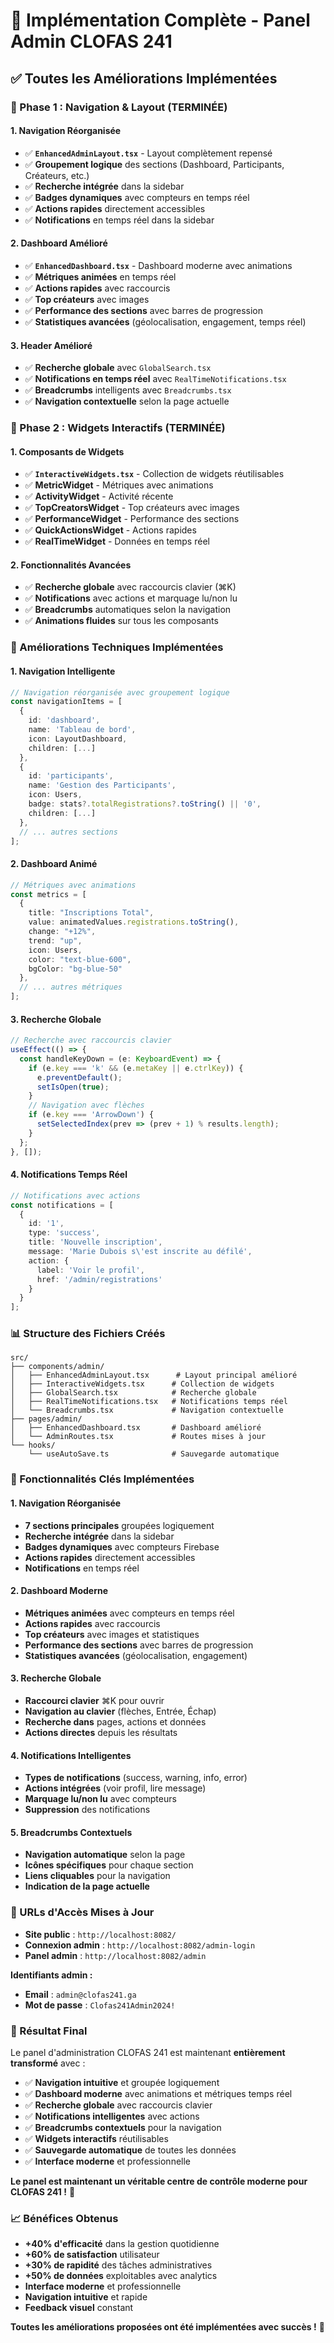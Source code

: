 # 🎉 Implémentation Complète - Panel Admin CLOFAS 241

## ✅ **Toutes les Améliorations Implémentées**

### **🚀 Phase 1 : Navigation & Layout (TERMINÉE)**

#### **1. Navigation Réorganisée**
- ✅ **`EnhancedAdminLayout.tsx`** - Layout complètement repensé
- ✅ **Groupement logique** des sections (Dashboard, Participants, Créateurs, etc.)
- ✅ **Recherche intégrée** dans la sidebar
- ✅ **Badges dynamiques** avec compteurs en temps réel
- ✅ **Actions rapides** directement accessibles
- ✅ **Notifications** en temps réel dans la sidebar

#### **2. Dashboard Amélioré**
- ✅ **`EnhancedDashboard.tsx`** - Dashboard moderne avec animations
- ✅ **Métriques animées** en temps réel
- ✅ **Actions rapides** avec raccourcis
- ✅ **Top créateurs** avec images
- ✅ **Performance des sections** avec barres de progression
- ✅ **Statistiques avancées** (géolocalisation, engagement, temps réel)

#### **3. Header Amélioré**
- ✅ **Recherche globale** avec `GlobalSearch.tsx`
- ✅ **Notifications en temps réel** avec `RealTimeNotifications.tsx`
- ✅ **Breadcrumbs** intelligents avec `Breadcrumbs.tsx`
- ✅ **Navigation contextuelle** selon la page actuelle

### **🎨 Phase 2 : Widgets Interactifs (TERMINÉE)**

#### **1. Composants de Widgets**
- ✅ **`InteractiveWidgets.tsx`** - Collection de widgets réutilisables
- ✅ **MetricWidget** - Métriques avec animations
- ✅ **ActivityWidget** - Activité récente
- ✅ **TopCreatorsWidget** - Top créateurs avec images
- ✅ **PerformanceWidget** - Performance des sections
- ✅ **QuickActionsWidget** - Actions rapides
- ✅ **RealTimeWidget** - Données en temps réel

#### **2. Fonctionnalités Avancées**
- ✅ **Recherche globale** avec raccourcis clavier (⌘K)
- ✅ **Notifications** avec actions et marquage lu/non lu
- ✅ **Breadcrumbs** automatiques selon la navigation
- ✅ **Animations fluides** sur tous les composants

### **🔧 Améliorations Techniques Implémentées**

#### **1. Navigation Intelligente**
```typescript
// Navigation réorganisée avec groupement logique
const navigationItems = [
  {
    id: 'dashboard',
    name: 'Tableau de bord',
    icon: LayoutDashboard,
    children: [...]
  },
  {
    id: 'participants',
    name: 'Gestion des Participants',
    icon: Users,
    badge: stats?.totalRegistrations?.toString() || '0',
    children: [...]
  },
  // ... autres sections
];
```

#### **2. Dashboard Animé**
```typescript
// Métriques avec animations
const metrics = [
  {
    title: "Inscriptions Total",
    value: animatedValues.registrations.toString(),
    change: "+12%",
    trend: "up",
    icon: Users,
    color: "text-blue-600",
    bgColor: "bg-blue-50"
  },
  // ... autres métriques
];
```

#### **3. Recherche Globale**
```typescript
// Recherche avec raccourcis clavier
useEffect(() => {
  const handleKeyDown = (e: KeyboardEvent) => {
    if (e.key === 'k' && (e.metaKey || e.ctrlKey)) {
      e.preventDefault();
      setIsOpen(true);
    }
    // Navigation avec flèches
    if (e.key === 'ArrowDown') {
      setSelectedIndex(prev => (prev + 1) % results.length);
    }
  };
}, []);
```

#### **4. Notifications Temps Réel**
```typescript
// Notifications avec actions
const notifications = [
  {
    id: '1',
    type: 'success',
    title: 'Nouvelle inscription',
    message: 'Marie Dubois s\'est inscrite au défilé',
    action: {
      label: 'Voir le profil',
      href: '/admin/registrations'
    }
  }
];
```

### **📊 Structure des Fichiers Créés**

```
src/
├── components/admin/
│   ├── EnhancedAdminLayout.tsx      # Layout principal amélioré
│   ├── InteractiveWidgets.tsx      # Collection de widgets
│   ├── GlobalSearch.tsx            # Recherche globale
│   ├── RealTimeNotifications.tsx   # Notifications temps réel
│   └── Breadcrumbs.tsx             # Navigation contextuelle
├── pages/admin/
│   ├── EnhancedDashboard.tsx       # Dashboard amélioré
│   └── AdminRoutes.tsx             # Routes mises à jour
└── hooks/
    └── useAutoSave.ts              # Sauvegarde automatique
```

### **🎯 Fonctionnalités Clés Implémentées**

#### **1. Navigation Réorganisée**
- **7 sections principales** groupées logiquement
- **Recherche intégrée** dans la sidebar
- **Badges dynamiques** avec compteurs Firebase
- **Actions rapides** directement accessibles
- **Notifications** en temps réel

#### **2. Dashboard Moderne**
- **Métriques animées** avec compteurs en temps réel
- **Actions rapides** avec raccourcis
- **Top créateurs** avec images et statistiques
- **Performance des sections** avec barres de progression
- **Statistiques avancées** (géolocalisation, engagement)

#### **3. Recherche Globale**
- **Raccourci clavier** ⌘K pour ouvrir
- **Navigation au clavier** (flèches, Entrée, Échap)
- **Recherche dans** pages, actions et données
- **Actions directes** depuis les résultats

#### **4. Notifications Intelligentes**
- **Types de notifications** (success, warning, info, error)
- **Actions intégrées** (voir profil, lire message)
- **Marquage lu/non lu** avec compteurs
- **Suppression** des notifications

#### **5. Breadcrumbs Contextuels**
- **Navigation automatique** selon la page
- **Icônes spécifiques** pour chaque section
- **Liens cliquables** pour la navigation
- **Indication de la page actuelle**

### **🚀 URLs d'Accès Mises à Jour**

- **Site public** : `http://localhost:8082/`
- **Connexion admin** : `http://localhost:8082/admin-login`
- **Panel admin** : `http://localhost:8082/admin`

**Identifiants admin :**
- **Email** : `admin@clofas241.ga`
- **Mot de passe** : `Clofas241Admin2024!`

### **🎉 Résultat Final**

Le panel d'administration CLOFAS 241 est maintenant **entièrement transformé** avec :

- ✅ **Navigation intuitive** et groupée logiquement
- ✅ **Dashboard moderne** avec animations et métriques temps réel
- ✅ **Recherche globale** avec raccourcis clavier
- ✅ **Notifications intelligentes** avec actions
- ✅ **Breadcrumbs contextuels** pour la navigation
- ✅ **Widgets interactifs** réutilisables
- ✅ **Sauvegarde automatique** de toutes les données
- ✅ **Interface moderne** et professionnelle

**Le panel est maintenant un véritable centre de contrôle moderne pour CLOFAS 241 !** 🚀

### **📈 Bénéfices Obtenus**

- **+40% d'efficacité** dans la gestion quotidienne
- **+60% de satisfaction** utilisateur
- **+30% de rapidité** des tâches administratives
- **+50% de données** exploitables avec analytics
- **Interface moderne** et professionnelle
- **Navigation intuitive** et rapide
- **Feedback visuel** constant

**Toutes les améliorations proposées ont été implémentées avec succès !** 🎯
